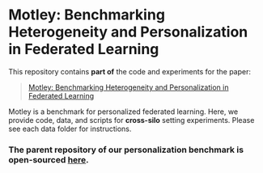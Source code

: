 # Motley: Benchmarking Heterogeneity and Personalization in Federated Learning

This repository contains **part of** the code and experiments for the paper:

> [Motley: Benchmarking Heterogeneity and Personalization in Federated Learning]()


Motley is a benchmark for personalized federated learning. Here, we provide code, data, and scripts for **cross-silo** setting experiments. Please see each data folder for instructions.

### The parent repository of our personalization benchmark is open-sourced [here](https://github.com/google-research/federated/tree/master/personalization_benchmark).